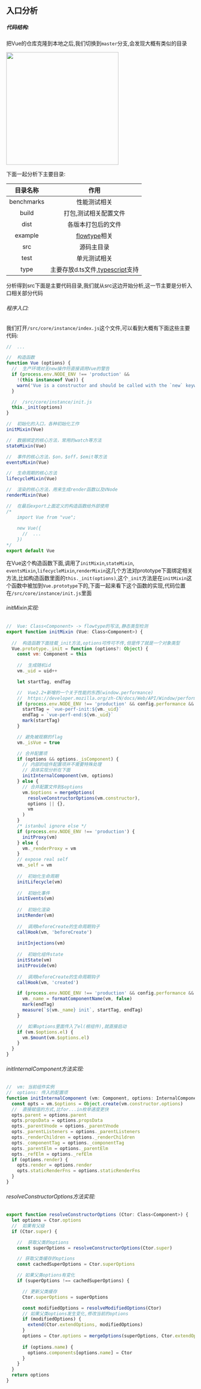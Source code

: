 ## 入口分析

##### 代码结构:

把Vue的仓库克隆到本地之后,我们切换到```master```分支,会发现大概有类似的目录

<img src="./entry/folders.png" width="300" />

下面一起分析下主要目录:

|    目录名称    |                    作用                    |
| :--------: | :--------------------------------------: |
| benchmarks |                  性能测试相关                  |
|   build    |               打包,测试相关配置文件                |
|    dist    |                各版本打包后的文件                 |
|  example   |     [flowtype](https://flow.org/)相关      |
|    src     |                  源码主目录                   |
|    test    |                  单元测试相关                  |
|    type    | 主要存放d.ts文件,[typescript](https://www.typescriptlang.org/)支持 |

分析得到src下面是主要代码目录,我们就从src这边开始分析,这一节主要是分析入口相关部分代码



###### 程序入口:

我们打开```/src/core/instance/index.js```这个文件,可以看到大概有下面这些主要代码:

```		javascript
//	...

//	构造函数
function Vue (options) {
  //  生产环境对无new操作符直接调用Vue的警告
  if (process.env.NODE_ENV !== 'production' &&
    !(this instanceof Vue)) {
    warn('Vue is a constructor and should be called with the `new` keyword')
  }

  //  /src/core/instance/init.js
  this._init(options)
}

//	初始化的入口，各种初始化工作
initMixin(Vue)

//	数据绑定的核心方法，常用的watch等方法
stateMixin(Vue)

//	事件的核心方法，$on，$off，$emit等方法
eventsMixin(Vue)

//	生命周期的核心方法
lifecycleMixin(Vue)

//	渲染的核心方法，用来生成render函数以及VNode
renderMixin(Vue)

//	在最后export上面定义的构造函数给外部使用
/*
	import Vue from "vue";
	
	new Vue({
      //  ...
	})
*/	
export default Vue
```

在Vue这个构造函数下面,调用了```initMixin```,```stateMixin```, ```eventsMixin```,```lifecycleMixin```,```renderMixin```这几个方法对prototype下面绑定相关方法,比如构造函数里面的```this._init(options)```,这个```_init```方法是在```initMixin```这个函数中被加到```Vue.prototype```下的,下面一起来看下这个函数的实现,代码位置在```/src/core/instance/init.js```里面



###### initMixin实现:

```javascript
//	Vue: Class<Component> -> flowtype的写法,静态类型检测
export function initMixin (Vue: Class<Component>) {
  
  //  构造函数下面挂载_init方法,options可传可不传,但是传了就是一个对象类型
  Vue.prototype._init = function (options?: Object) {
    const vm: Component = this
    
    //  生成随机id
    vm._uid = uid++

    let startTag, endTag

    //  Vue2.2+新增的一个关于性能的东西(window.performance)
    //  https://developer.mozilla.org/zh-CN/docs/Web/API/Window/performance
    if (process.env.NODE_ENV !== 'production' && config.performance && mark) {
      startTag = `vue-perf-init:${vm._uid}`
      endTag = `vue-perf-end:${vm._uid}`
      mark(startTag)
    }

    // 避免被观察的flag
    vm._isVue = true

    // 合并配置项
    if (options && options._isComponent) {
      // 内部的组件配置项并不需要特殊处理
      // 具体实现分析在下面
      initInternalComponent(vm, options)
    } else {
      // 合并配置文件到$options
      vm.$options = mergeOptions(
        resolveConstructorOptions(vm.constructor),
        options || {},
        vm
      )
    }
    /* istanbul ignore else */
    if (process.env.NODE_ENV !== 'production') {
      initProxy(vm)
    } else {
      vm._renderProxy = vm
    }
    // expose real self
    vm._self = vm
    
    //	初始化生命周期
    initLifecycle(vm)
    
    //	初始化事件
    initEvents(vm)
    
    //	初始化渲染
    initRender(vm)
    
    //	调用beforeCreate的生命周期钩子
    callHook(vm, 'beforeCreate')
    
    initInjections(vm)
    
    //	初始化组件state
    initState(vm)
    initProvide(vm)
    
    //	调用beforeCreate的生命周期钩子
    callHook(vm, 'created')

    if (process.env.NODE_ENV !== 'production' && config.performance && mark) {
      vm._name = formatComponentName(vm, false)
      mark(endTag)
      measure(`${vm._name} init`, startTag, endTag)
    }

    //	如果options里面传入了el(根组件),就直接启动
    if (vm.$options.el) {
      vm.$mount(vm.$options.el)
    }
  }
}
```



###### initInternalComponent方法实现:

```javascript
//	vm: 当前组件实例
//	options: 传入的配置项
function initInternalComponent (vm: Component, options: InternalComponentOptions) {
  const opts = vm.$options = Object.create(vm.constructor.options)
  //  直接赋值的方式,比for...in枚举速度更快
  opts.parent = options.parent
  opts.propsData = options.propsData
  opts._parentVnode = options._parentVnode
  opts._parentListeners = options._parentListeners
  opts._renderChildren = options._renderChildren
  opts._componentTag = options._componentTag
  opts._parentElm = options._parentElm
  opts._refElm = options._refElm
  if (options.render) {
    opts.render = options.render
    opts.staticRenderFns = options.staticRenderFns
  }
}
```



###### resolveConstructorOptions方法实现:

```javascript
export function resolveConstructorOptions (Ctor: Class<Component>) {
  let options = Ctor.options
  //  如果有父级
  if (Ctor.super) {

    //  获取父类的options
    const superOptions = resolveConstructorOptions(Ctor.super)

    // 获取父类缓存的options
    const cachedSuperOptions = Ctor.superOptions

    // 如果父类options有变化
    if (superOptions !== cachedSuperOptions) {

      // 更新父类缓存
      Ctor.superOptions = superOptions

      const modifiedOptions = resolveModifiedOptions(Ctor)
      // 如果父类options发生变化,修改当前的options
      if (modifiedOptions) {
        extend(Ctor.extendOptions, modifiedOptions)
      }
      options = Ctor.options = mergeOptions(superOptions, Ctor.extendOptions)
      
      if (options.name) {
        options.components[options.name] = Ctor
      }
    }
  }
  return options
}
```